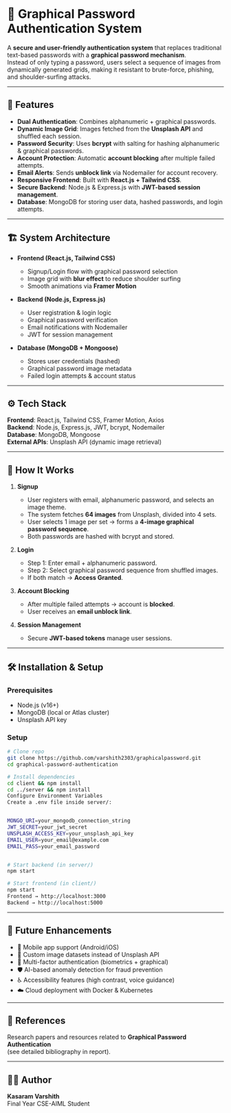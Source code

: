 
# 🔐 Graphical Password Authentication System
A **secure and user-friendly authentication system** that replaces traditional text-based passwords with a **graphical password mechanism**.  
Instead of only typing a password, users select a sequence of images from dynamically generated grids, making it resistant to brute-force, phishing, and shoulder-surfing attacks.

---

## 🚀 Features
- **Dual Authentication**: Combines alphanumeric + graphical passwords.  
- **Dynamic Image Grid**: Images fetched from the **Unsplash API** and shuffled each session.  
- **Password Security**: Uses **bcrypt** with salting for hashing alphanumeric & graphical passwords.  
- **Account Protection**: Automatic **account blocking** after multiple failed attempts.  
- **Email Alerts**: Sends **unblock link** via Nodemailer for account recovery.  
- **Responsive Frontend**: Built with **React.js + Tailwind CSS**.  
- **Secure Backend**: Node.js & Express.js with **JWT-based session management**.  
- **Database**: MongoDB for storing user data, hashed passwords, and login attempts.  

---

## 🏗️ System Architecture
- **Frontend (React.js, Tailwind CSS)**  
  - Signup/Login flow with graphical password selection  
  - Image grid with **blur effect** to reduce shoulder surfing  
  - Smooth animations via **Framer Motion**  

- **Backend (Node.js, Express.js)**  
  - User registration & login logic  
  - Graphical password verification  
  - Email notifications with Nodemailer  
  - JWT for session management  

- **Database (MongoDB + Mongoose)**  
  - Stores user credentials (hashed)  
  - Graphical password image metadata  
  - Failed login attempts & account status  

---

## ⚙️ Tech Stack
**Frontend**: React.js, Tailwind CSS, Framer Motion, Axios  
**Backend**: Node.js, Express.js, JWT, bcrypt, Nodemailer  
**Database**: MongoDB, Mongoose  
**External APIs**: Unsplash API (dynamic image retrieval)  

---


## 🔑 How It Works
1. **Signup**
   - User registers with email, alphanumeric password, and selects an image theme.  
   - The system fetches **64 images** from Unsplash, divided into 4 sets.  
   - User selects 1 image per set → forms a **4-image graphical password sequence**.  
   - Both passwords are hashed with bcrypt and stored.  

2. **Login**
   - Step 1: Enter email + alphanumeric password.  
   - Step 2: Select graphical password sequence from shuffled images.  
   - If both match → **Access Granted**.  

3. **Account Blocking**
   - After multiple failed attempts → account is **blocked**.  
   - User receives an **email unblock link**.  

4. **Session Management**
   - Secure **JWT-based tokens** manage user sessions.  

---

## 🛠️ Installation & Setup

### Prerequisites
- Node.js (v16+)  
- MongoDB (local or Atlas cluster)  
- Unsplash API key  

### Setup
```bash
# Clone repo
git clone https://github.com/varshith2303/graphicalpassword.git
cd graphical-password-authentication

# Install dependencies
cd client && npm install
cd ../server && npm install
Configure Environment Variables
Create a .env file inside server/:


MONGO_URI=your_mongodb_connection_string
JWT_SECRET=your_jwt_secret
UNSPLASH_ACCESS_KEY=your_unsplash_api_key
EMAIL_USER=your_email@example.com
EMAIL_PASS=your_email_password


# Start backend (in server/)
npm start

# Start frontend (in client/)
npm start
Frontend → http://localhost:3000
Backend → http://localhost:5000
```
---

## 🔮 Future Enhancements
- 📱 Mobile app support (Android/iOS)  
- 🎨 Custom image datasets instead of Unsplash API  
- 🔑 Multi-factor authentication (biometrics + graphical)  
- 🛡️ AI-based anomaly detection for fraud prevention  
- ♿ Accessibility features (high contrast, voice guidance)  
- ☁️ Cloud deployment with Docker & Kubernetes  

---

## 📖 References
Research papers and resources related to **Graphical Password Authentication**  
(see detailed bibliography in report).  

---

## 👨‍💻 Author
**Kasaram Varshith**  
Final Year CSE-AIML Student  



